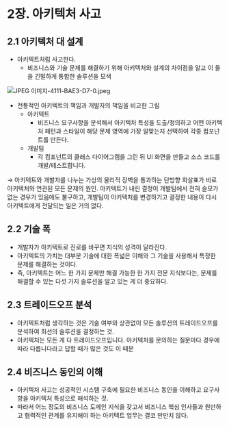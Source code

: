 # 2장. 아키텍처 사고

## 2.1 아키텍처 대 설계

- 아키텍트처럼 사고한다.
    - 비즈니스와 기술 문제를 해결하기 위해 아키텍처와 설계의 차이점을 알고 이 둘을 긴밀하게 통합한 솔루션을 모색

![JPEG 이미지-4111-BAE3-D7-0.jpeg](https://prod-files-secure.s3.us-west-2.amazonaws.com/fef31b45-5ba1-48ad-8b81-f071e47abdeb/c6f75924-6c68-4946-83af-0dd09e9dc819/JPEG_%E1%84%8B%E1%85%B5%E1%84%86%E1%85%B5%E1%84%8C%E1%85%B5-4111-BAE3-D7-0.jpeg)

- 전통적인 아키텍트의 책임과 개발자의 책임을 비교한 그림
    - 아키텍트
        - 비즈니스 요구사항을 분석해서 아키텍처 특성을 도출/정의하고 어떤 아키텍처 패턴과 스타일이 해당 문제 영역에 가장 알맞는지 선택하여 각종 컴포넌트를 만든다.
    - 개발팀
        - 각 컴포넌트의 클래스 다이어그램을 그린 뒤 UI 화면을 만들고 소스 코드를 개발/테스트합니다.

→ 아키텍트와 개발자를 나누는 가상의 물리적 장벽을 통과하는 단방향 화살표가 바로 아키텍처와 연관된 모든 문제의 원인. 아키텍트가 내린 결정이 개발팀에서 전혀 슬모가 없는 경우가 있음에도 불구하고, 개발팀이 아키텍처를 변경하기고 결정한 내용이 다시 아키텍트에게 전달되는 일은 거의 없다.

## 2.2 기술 폭

- 개발자가 아키텍트로 진로를 바꾸면 지식의 성격이 달라진다.
- 아키텍트의 가치는 대부분 기술에 대한 폭넓은 이해와 그 기술을 사용해서 특정한 문제를 해결하는 것이다.
- 즉, 아키텍트는 어느 한 가지 문제만 해결 가능한 한 가지 전문 지식보다는, 문제를 해결할 수 있는 다섯 가지 솔루션을 알고 있는 게 더 중요하다.

## 2.3 트레이드오프 분석

- 아키텍트처럼 생각하는 것은 기술 여부와 상관없이 모든 솔루션의 트레이드오프를 분석하여 최선의 솔루션을 결정하는 것.
- 아키텍처는 모든 게 다 트레이드오프입니다. 아키텍처를 문의하는 질문마다 경우에 따라 다릅니다라고 답할 때가 많은 것도 이 때문

## 2.4 비즈니스 동인의 이해

- 아키텍처 사고는 성공적인 시스템 구축에 필요한 비즈니스 동인을 이해하고 요구사항을 아키텍처 특성으로 해석하는 것.
- 따라서 어느 정도의 비즈니스 도메인 지식을 갖고서 비즈니스 핵심 인사들과 원만하고 협력적인 관계를 유지해야 하는 아키텍트 업무는 결코 만만치 않다.
